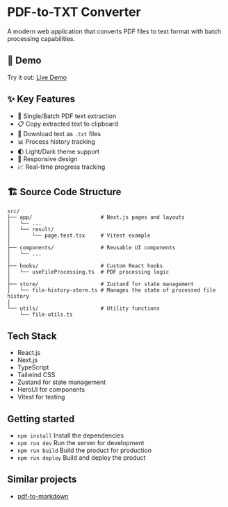 # PDF-to-TXT Converter

A modern web application that converts PDF files to text format with batch processing capabilities.

## 🚀 Demo

Try it out: [Live Demo](https://ancreat.github.io/pdf-to-txt/)

## ✨ Key Features

- 📄 Single/Batch PDF text extraction
- 📋 Copy extracted text to clipboard
- 💾 Download text as `.txt` files
- 📊 Process history tracking
- 🌓 Light/Dark theme support
- 📱 Responsive design
- 📈 Real-time progress tracking

## 🏗️ Source Code Structure

```
src/
├── app/                      # Next.js pages and layouts
│   └── ...
│   └── result/
│       └── page.test.tsx     # Vitest example
│
├── components/               # Reusable UI components
│   └── ...
│
├── hooks/                    # Custom React hooks
│   └── useFileProcessing.ts  # PDF processing logic
│
├── store/                    # Zustand for state management
│   └── file-history-store.ts # Manages the state of processed file history
│
└── utils/                    # Utility functions
    └── file-utils.ts
```

## Tech Stack

- React.js
- Next.js
- TypeScript
- Tailwind CSS
- Zustand for state management
- HeroUI for components
- Vitest for testing

## Getting started

- `npm install` Install the dependencies
- `npm run dev` Run the server for development
- `npm run build` Build the product for production
- `npm run deploy` Build and deploy the product

## Similar projects

- [pdf-to-markdown](https://github.com/jzillmann/pdf-to-markdown)
